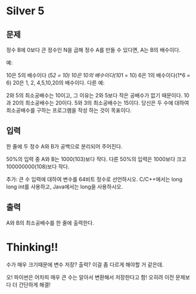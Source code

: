 # Silver 5

## 문제
정수 B에 0보다 큰 정수인 N을 곱해 정수 A를 만들 수 있다면, A는 B의 배수이다.

예:

10은 5의 배수이다 (5*2 = 10)
10은 10의 배수이다(10*1 = 10)
6은 1의 배수이다(1*6 = 6)
20은 1, 2, 4,5,10,20의 배수이다.
다른 예:

2와 5의 최소공배수는 10이고, 그 이유는 2와 5보다 작은 공배수가 없기 때문이다.
10과 20의 최소공배수는 20이다.
5와 3의 최소공배수는 15이다.
당신은 두 수에 대하여 최소공배수를 구하는 프로그램을 작성 하는 것이 목표이다.

## 입력
한 줄에 두 정수 A와 B가 공백으로 분리되어 주어진다.

50%의 입력 중 A와 B는 1000(103)보다 작다. 다른 50%의 입력은 1000보다 크고 100000000(108)보다 작다.

추가: 큰 수 입력에 대하여 변수를 64비트 정수로 선언하시오. C/C++에서는 long long int를 사용하고, Java에서는 long을 사용하시오.

## 출력
A와 B의 최소공배수를 한 줄에 출력한다.

# Thinking!!
수가 매우 크기때문에 변수 저장? 출력? 이걸 좀 다르게 해야할 거 같은데.

오! 파이썬은 어차피 매우 큰 수는 알아서 변환해서 저장한다고 함!
오히려 이전 문제보다 더 간단하게 해결!